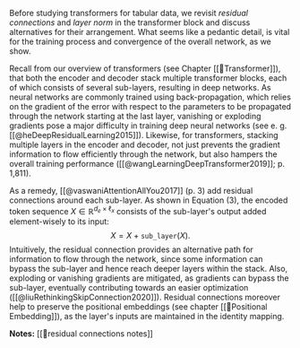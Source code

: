 Before studying transformers for tabular data, we revisit *residual connections* and *layer norm* in the transformer block and discuss alternatives for their arrangement. What seems like a pedantic detail, is vital for the training process and convergence of the overall network, as we show.

Recall from our overview of transformers (see Chapter [[🤖Transformer]]), that both the encoder and decoder stack multiple transformer blocks, each of which consists of several sub-layers, resulting in deep networks. As neural networks are commonly trained using back-propagation, which relies on the gradient of the error with respect to the parameters to be propagated through the network starting at the last layer, vanishing or exploding gradients pose a major difficulty in training deep neural networks (see e. g. [[@heDeepResidualLearning2015]]). Likewise, for transformers, stacking multiple layers in the encoder and decoder, not just prevents the gradient information to flow efficiently through the network, but also hampers the overall training performance ([[@wangLearningDeepTransformer2019]];  p. 1,811).  

As a remedy, [[@vaswaniAttentionAllYou2017]] (p. 3) add residual connections around each sub-layer. As shown in Equation $(3)$, the encoded token sequence $X \in \mathbb{R}^{d_e \times \ell_x}$ consists of the sub-layer's output added element-wisely to its input:
$$
X = X + \texttt{sub\_layer}\left(X\right)\tag{3}.
$$
Intuitively, the residual connection provides an alternative path for information to flow through the network, since some information can bypass the sub-layer and hence reach deeper layers within the stack. Also, exploding or vanishing gradients are mitigated, as gradients can bypass the sub-layer, eventually contributing towards an easier optimization ([[@liuRethinkingSkipConnection2020]]).  Residual connections moreover help to preserve the positional embeddings (see chapter [[🧵Positional Embedding]]), as the layer's inputs are maintained in the identity mapping.

**Notes:**
[[🔗residual connections notes]]